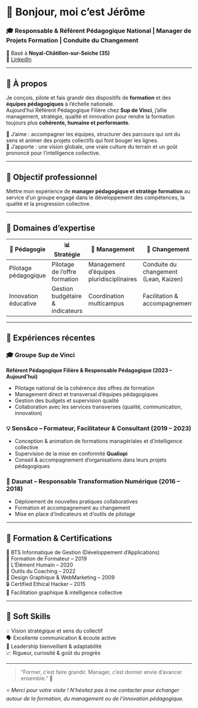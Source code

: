 # 👋 Bonjour, moi c’est Jérôme
### 🎓 Responsable & Référent Pédagogique National | Manager de Projets Formation | Conduite du Changement  

📍 Basé à **Noyal-Châtillon-sur-Seiche (35)**  
🔗 [LinkedIn](https://www.linkedin.com/in/jeromemetral/)  


---

## 🧭 À propos

Je conçois, pilote et fais grandir des dispositifs de **formation** et des **équipes pédagogiques** à l’échelle nationale.  
Aujourd’hui Référent Pédagogique Filière chez **Sup de Vinci**, j’allie management, stratégie, qualité et innovation pour rendre la formation toujours plus **cohérente, humaine et performante**.  

💬 J’aime : accompagner les équipes, structurer des parcours qui ont du sens et animer des projets collectifs qui font bouger les lignes.  
🚀 J’apporte : une vision globale, une vraie culture du terrain et un goût prononcé pour l’intelligence collective.

---

## 📍 Objectif professionnel

Mettre mon expérience de **manager pédagogique et stratège formation** au service d’un groupe engagé dans le développement des compétences, la qualité et la progression collective.  

---

## 🧩 Domaines d’expertise

| 🧠 Pédagogie | 📊 Stratégie | 👥 Management | 🔄 Changement | 🏆 Qualité |
|---------------|--------------|---------------|----------------|-------------|
| Pilotage pédagogique | Pilotage de l’offre formation | Management d’équipes pluridisciplinaires | Conduite du changement (Lean, Kaizen) | Certification Qualiopi |
| Innovation éducative | Gestion budgétaire & indicateurs | Coordination multicampus | Facilitation & accompagnement | Amélioration continue |

---

## 💼 Expériences récentes

### 🎓 **Groupe Sup de Vinci**
**Référent Pédagogique Filière & Responsable Pédagogique (2023 – Aujourd’hui)**  
- Pilotage national de la cohérence des offres de formation  
- Management direct et transversal d’équipes pédagogiques  
- Gestion des budgets et supervision qualité  
- Collaboration avec les services transverses (qualité, communication, innovation)  

### 💡 **Sens&co – Formateur, Facilitateur & Consultant (2019 – 2023)**  
- Conception & animation de formations managériales et d’intelligence collective  
- Supervision de la mise en conformité **Qualiopi**  
- Conseil & accompagnement d’organisations dans leurs projets pédagogiques  

### 🚀 **Daunat – Responsable Transformation Numérique (2016 – 2018)**  
- Déploiement de nouvelles pratiques collaboratives  
- Formation et accompagnement au changement  
- Mise en place d’indicateurs et d’outils de pilotage  

---

## 🧾 Formation & Certifications

🎯 BTS Informatique de Gestion (Développement d’Applications)  
💬 Formation de Formateur – 2019  
🌿 L’Élément Humain – 2020  
🧩 Outils du Coaching – 2022  
🎨 Design Graphique & WebMarketing – 2009  
🔒 Certified Ethical Hacker – 2015  
🧠 Facilitation graphique & intelligence collective  

---

## 🌱 Soft Skills

💡 Vision stratégique et sens du collectif  
🗣️ Excellente communication & écoute active  
🤝 Leadership bienveillant & adaptabilité  
📈 Rigueur, curiosité & goût du progrès  

---

> “Former, c’est faire grandir. Manager, c’est donner envie d’avancer ensemble.” 🌱  

⭐ *Merci pour votre visite ! N’hésitez pas à me contacter pour échanger autour de la formation, du management ou de l’innovation pédagogique.*  
